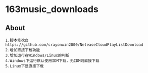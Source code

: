 # 163music_downloads
## About
	1.脚本修改自https://github.com/crayonxin2000/NeteaseCloudPlayListDownload
	2.增加直接下载功能
	3.增加运行在Windows/Linux的判断
	4.Windows下运行默认使用IDM下载，无IDM则直接下载
	5.Linux下是直接下载
